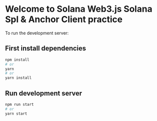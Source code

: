 # Welcome to Solana Web3.js Solana Spl & Anchor Client practice

To run the development server:

## First install dependencies
```bash
npm install
# or
yarn
# or
yarn install
```

## Run development server
```bash
npm run start
# or
yarn start
```
